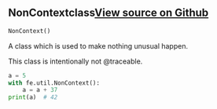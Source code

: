 ## NonContext<span class="tag">class</span><a class="sourcelink" href=https://github.com/fastestimator/fastestimator/blob/r1.1/fastestimator/util/util.py/#L187-L203>View source on Github</a>
```python
NonContext()
```
A class which is used to make nothing unusual happen.

This class is intentionally not @traceable.

```python
a = 5
with fe.util.NonContext():
    a = a + 37
print(a)  # 42
```




